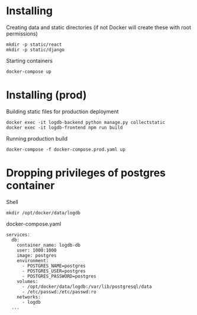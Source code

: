 # Installing
Creating data and static directories (if not Docker will create these with root permissions)

    mkdir -p static/react
    mkdir -p static/django

Starting containers

    docker-compose up

# Installing (prod)

Building static files for production deployment

    docker exec -it logdb-backend python manage.py collectstatic
    docker exec -it logdb-frontend npm run build

Running production build

    docker-compose -f docker-compose.prod.yaml up

# Dropping privileges of postgres container

Shell

    mkdir /opt/docker/data/logdb

docker-compose.yaml

    services:
      db:
        container_name: logdb-db
        user: 1000:1000
        image: postgres
        environment:
          - POSTGRES_NAME=postgres
          - POSTGRES_USER=postgres
          - POSTGRES_PASSWORD=postgres
        volumes:
          - /opt/docker/data/logdb:/var/lib/postgresql/data
          - /etc/passwd:/etc/passwd:ro
        networks:
          - logdb
      ...